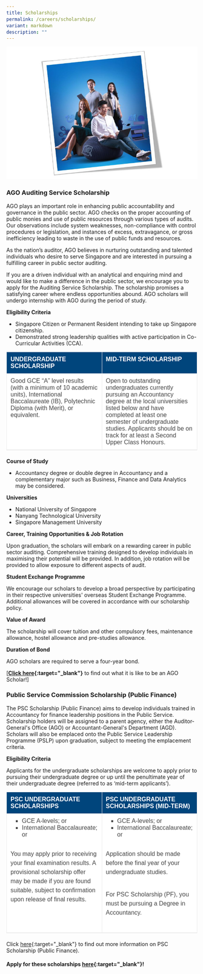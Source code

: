 ```yaml
---
title: Scholarships
permalink: /careers/scholarships/
variant: markdown
description: ""
---
```

![](/images/banner_scholarship.png)

<style>
        .scholarship-table {
            width: 100%;
            border-collapse: collapse;
            border-bottom: 1px solid #eaeaea;
            background: #fff;
            color: #444;
            font-family: Arial, Helvetica, sans-serif;
            font-size: 16px;
            text-align: start;
            margin: 0 0 20px;
            padding: 0;
        }

        .scholarship-table th,
        .scholarship-table td {
            padding: 10px;
            border: 1px solid #eaeaea;
            font-size: 16px;
            vertical-align: top;
            background: transparent;
            white-space: normal;
        }

        .scholarship-table th {
            width: 50%;
            font-weight: bold;
            background: #00457c;
            color: #ffffff !important;
            text-transform: uppercase;
            text-align: left;
        }

        .scholarship-table ul {
            margin: 0 0 25px 15px;
            padding: 0;
            border: 0;
            outline: 0;
            font-size: 16px;
            vertical-align: baseline;
            background: transparent;
            color: inherit;
            list-style: inside square;
        }

        .scholarship-table li {
            margin: 0 0 0 15px;
            padding: 0;
            border: 0;
            outline: 0;
            font-size: 16px;
            vertical-align: baseline;
            background: transparent;
            color: inherit;
            list-style-position: outside;
        }

        .scholarship-table p {
            margin: 0 0 25px;
            padding: 5px 0;
            border: 0;
            outline: 0;
            font-size: 1rem;
            vertical-align: baseline;
            background: transparent;
            color: #444;
            font-family: Arial;
            font-weight: 400;
            line-height: 1.5em;
        }
    </style>

### AGO Auditing Service Scholarship
AGO plays an important role in enhancing public accountability and governance in the public sector. AGO checks on the proper accounting of public monies and use of public resources through various types of audits. Our observations include system weaknesses, non-compliance with control procedures or legislation, and instances of excess, extravagance, or gross inefficiency leading to waste in the use of public funds and resources.

As the nation’s auditor, AGO believes in nurturing outstanding and talented individuals who desire to serve Singapore and are interested in pursuing a fulfilling career in public sector auditing.

If you are a driven individual with an analytical and enquiring mind and would like to make a difference in the public sector, we encourage you to apply for the Auditing Service Scholarship. The scholarship promises a satisfying career where endless opportunities abound. AGO scholars will undergo internship with AGO during the period of study.

**Eligibility Criteria**

*   Singapore Citizen or Permanent Resident intending to take up Singapore citizenship.
*   Demonstrated strong leadership qualities with active participation in Co-Curricular Activities (CCA).

<table class="scholarship-table">
        <tbody>
            <tr>
                <th>UNDERGRADUATE SCHOLARSHIP</th>
                <th>MID-TERM SCHOLARSHIP</th>
            </tr>
            <tr>
                <td>
                    Good GCE “A” level results (with a minimum of 10 academic units), International Baccalaureate (IB), Polytechnic Diploma (with Merit), or equivalent.
                </td>
                <td>
                    Open to outstanding undergraduates currently pursuing an Accountancy degree at the local universities listed below and have completed at least one semester of undergraduate studies. Applicants should be on track for at least a Second Upper Class Honours.
                </td>
            </tr>
        </tbody>
    </table>

**Course of Study**

*   Accountancy degree or double degree in Accountancy and a complementary major such as Business, Finance and Data Analytics may be considered.

**Universities**

*   National University of Singapore
*   Nanyang Technological University
*   Singapore Management University

**Career, Training Opportunities &amp; Job Rotation**

Upon graduation, the scholars will embark on a rewarding career in public sector&nbsp;auditing. Comprehensive training designed to develop individuals in maximising their potential will be provided. In addition, job rotation will be provided to allow exposure to different aspects of audit.

**Student Exchange&nbsp;Programme**

We encourage our scholars to develop a broad perspective by participating in their respective universities' overseas Student Exchange Programme. Additional allowances will be covered in accordance with our scholarship policy.

**Value of Award**

The scholarship will cover tuition and other compulsory fees, maintenance allowance, hostel allowance and pre-studies allowance.

**Duration of Bond**

AGO scholars are required to serve a four-year bond.

[**[Click here](https://www.scholarschoice.com.sg/experience/ago-auditing-service-scholarship-strengthen-financial-governance/){:target="_blank"}** to find out what it is like to be an AGO Scholar!]

### Public Service Commission Scholarship (Public Finance)
The PSC Scholarship (Public Finance) aims to develop individuals trained in Accountancy for finance leadership positions in the Public Service. Scholarship holders will be assigned to a parent agency, either the Auditor-General's Office (AGO) or Accountant-General's Department (AGD). Scholars will also be emplaced onto the Public Service Leadership Programme (PSLP) upon graduation, subject to meeting the emplacement criteria. 

**Eligibility Criteria**

Applicants for the undergraduate scholarships are welcome to apply prior to pursuing their undergraduate degree or up until the penultimate year of their undergraduate degree (referred to as ‘mid-term applicants’).

<table class="scholarship-table">
        <tbody>
            <tr>
                <th>PSC UNDERGRADUATE SCHOLARSHIPS</th>
                <th>PSC UNDERGRADUATE SCHOLARSHIPS (MID-TERM)</th>
            </tr>
            <tr>
                <td>
                    <ul>
                        <li>GCE A-levels; or</li>
                        <li>International Baccalaureate; or</li>
                        <!-- Add other list items as needed -->
                    </ul>
                    <p>
                        You may apply prior to receiving your final examination results. A provisional scholarship offer may be made if you are found suitable, subject to confirmation upon release of final results.
                    </p>
                </td>
                <td>
                    <ul>
                        <li>GCE A-levels; or</li>
                        <li>International Baccalaureate; or</li>
                        <!-- Add other list items as needed -->
                    </ul>
                    <p>
                        Application should be made before the final year of your undergraduate studies.
                    </p>
                    <p>
                        For PSC Scholarship (PF), you must be pursuing a Degree in Accountancy.
                    </p>
                </td>
            </tr>
        </tbody>
    </table>

Click [here](https://www.psc.gov.sg/scholarships/undergraduate-scholarships/psc-scholarships){:target="_blank"} to find out more information on PSC Scholarship (Public Finance).

#### Apply for these scholarships [here](https://www.psc.gov.sg/scholarships/undergraduate-scholarships/psc-scholarships?q=apply){:target="_blank"}!